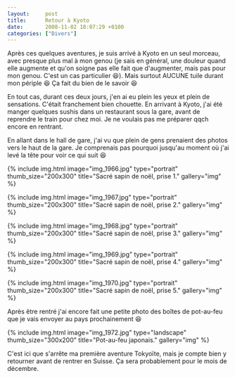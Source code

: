 ```yaml
---
layout:     post
title:      Retour à Kyoto
date:       2008-11-02 18:07:29 +0100
categories: ["Divers"]
---
```


Après ces quelques aventures, je suis arrivé à Kyoto en un seul morceau, avec presque plus mal à mon genou (je sais
en général, une douleur quand elle augmente et qu'on soigne pas elle fait que d'augmenter, mais pas pour mon genou.
C'est un cas particulier :laughing:). Mais surtout AUCUNE tuile durant mon périple :laughing: Ça fait du bien de
le savoir :laughing:

<!--more-->

En tout cas, durant ces deux jours, j'en ai eu plein les yeux et plein de sensations. C'était franchement bien
chouette. En arrivant à Kyoto, j'ai été manger quelques sushis dans un restaurant sous la gare, avant de reprendre
le train pour chez moi. Je ne voulais pas me préparer qqch encore en rentrant.

En allant dans le hall de gare, j'ai vu que plein de gens prenaient des photos vers le haut de la gare. Je
comprenais pas pourquoi jusqu'au moment où j'ai levé la tête pour voir ce qui suit :laughing:

<!-- /assets/images/posts/2008-11-02-retour-a-kyoto/img_1966.jpg -->
{% include img.html
    image="img_1966.jpg"
    type="portrait"
    thumb_size="200x300"
    title="Sacré sapin de noël, prise 1."
    gallery="img"
%}

<!-- /assets/images/posts/2008-11-02-retour-a-kyoto/img_1967.jpg -->
{% include img.html
    image="img_1967.jpg"
    type="portrait"
    thumb_size="200x300"
    title="Sacré sapin de noël, prise 2."
    gallery="img"
%}

<!-- /assets/images/posts/2008-11-02-retour-a-kyoto/img_1968.jpg -->
{% include img.html
    image="img_1968.jpg"
    type="portrait"
    thumb_size="200x300"
    title="Sacré sapin de noël, prise 3."
    gallery="img"
%}

<!-- /assets/images/posts/2008-11-02-retour-a-kyoto/img_1969.jpg -->
{% include img.html
    image="img_1969.jpg"
    type="portrait"
    thumb_size="200x300"
    title="Sacré sapin de noël, prise 4."
    gallery="img"
%}

<!-- /assets/images/posts/2008-11-02-retour-a-kyoto/img_1970.jpg -->
{% include img.html
    image="img_1970.jpg"
    type="portrait"
    thumb_size="200x300"
    title="Sacré sapin de noël, prise 5."
    gallery="img"
%}

Après être rentré j'ai encore fait une petite photo des boîtes de pot-au-feu que je vais envoyer au pays
prochainement :laughing:

<!-- /assets/images/posts/2008-11-02-retour-a-kyoto/img_1972.jpg -->
{% include img.html
    image="img_1972.jpg"
    type="landscape"
    thumb_size="300x200"
    title="Pot-au-feu japonais."
    gallery="img"
%}

C'est ici que s'arrête ma première aventure Tokyoïte, mais je compte bien y retourner avant de rentrer en Suisse.
Ça sera probablement pour le mois de décembre.